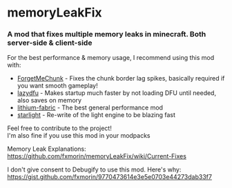 # memoryLeakFix  
### A mod that fixes multiple memory leaks in minecraft. Both server-side & client-side  
  
For the best performance & memory usage, I recommend using this mod with:  
- [ForgetMeChunk](https://github.com/mjwells2002/ForgetMeChunk) - Fixes the chunk border lag spikes, basically required if you want smooth gameplay!  
- [lazydfu](https://github.com/astei/lazydfu) - Makes startup much faster by not loading DFU until needed, also saves on memory  
- [lithium-fabric](https://github.com/CaffeineMC/lithium-fabric) - The best general performance mod  
- [starlight](https://github.com/PaperMC/Starlight) - Re-write of the light engine to be blazing fast  
  
  
Feel free to contribute to the project!  
I'm also fine if you use this mod in your modpacks  

Memory Leak Explanations: https://github.com/fxmorin/memoryLeakFix/wiki/Current-Fixes

I don't give consent to Debugify to use this mod. Here's why:
https://gist.github.com/fxmorin/9770473614e3e5e0703e44273dab33f7
